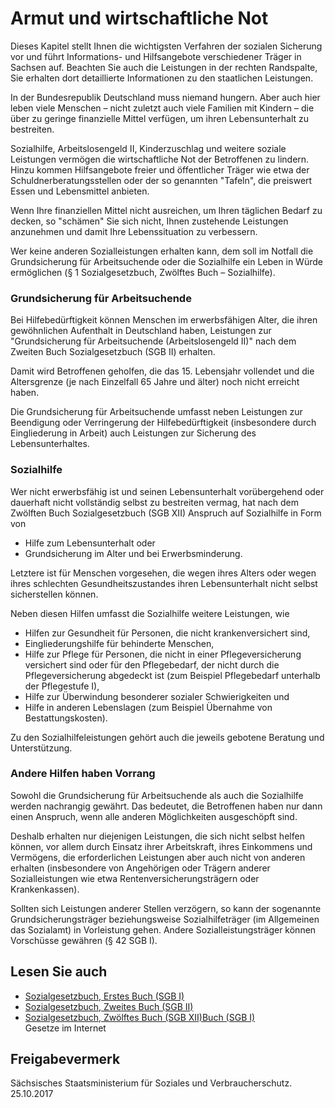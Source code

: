 # Armut und wirtschaftliche Not

Dieses Kapitel stellt Ihnen die wichtigsten Verfahren der sozialen Sicherung vor und führt Informations- und Hilfsangebote verschiedener Träger in Sachsen auf. Beachten Sie auch die Leistungen in der rechten Randspalte, Sie erhalten dort detaillierte Informationen zu den staatlichen Leistungen.

In der Bundesrepublik Deutschland muss niemand hungern. Aber auch hier leben viele Menschen – nicht zuletzt auch viele Familien mit Kindern – die über zu geringe finanzielle Mittel verfügen, um ihren Lebensunterhalt zu bestreiten.

Sozialhilfe, Arbeitslosengeld II, Kinderzuschlag und weitere soziale Leistungen vermögen die wirtschaftliche Not der Betroffenen zu lindern. Hinzu kommen Hilfsangebote freier und öffentlicher Träger wie etwa der Schuldnerberatungsstellen oder der so genannten "Tafeln", die preiswert Essen und Lebensmittel anbieten.

Wenn Ihre finanziellen Mittel nicht ausreichen, um Ihren täglichen Bedarf zu decken, so "schämen" Sie sich nicht, Ihnen zustehende Leistungen anzunehmen und damit Ihre Lebenssituation zu verbessern.

Wer keine anderen Sozialleistungen erhalten kann, dem soll im Notfall die Grundsicherung für Arbeitsuchende oder die Sozialhilfe ein Leben in Würde ermöglichen (§ 1 Sozialgesetzbuch, Zwölftes Buch – Sozialhilfe).

### Grundsicherung für Arbeitsuchende

Bei Hilfebedürftigkeit können Menschen im erwerbsfähigen Alter, die ihren gewöhnlichen Aufenthalt in Deutschland haben, Leistungen zur "Grundsicherung für Arbeitsuchende (Arbeitslosengeld II)" nach dem Zweiten Buch Sozialgesetzbuch (SGB II) erhalten.

Damit wird Betroffenen geholfen, die das 15. Lebensjahr vollendet und die Altersgrenze (je nach Einzelfall 65 Jahre und älter) noch nicht erreicht haben.

Die Grundsicherung für Arbeitsuchende umfasst neben Leistungen zur Beendigung oder Verringerung der Hilfebedürftigkeit (insbesondere durch Eingliederung in Arbeit) auch Leistungen zur Sicherung des Lebensunterhaltes.

### Sozialhilfe

Wer nicht erwerbsfähig ist und seinen Lebensunterhalt vorübergehend oder dauerhaft nicht vollständig selbst zu bestreiten vermag, hat nach dem Zwölften Buch Sozialgesetzbuch (SGB XII) Anspruch auf Sozialhilfe in Form von

* Hilfe zum Lebensunterhalt oder
* Grundsicherung im Alter und bei Erwerbsminderung.

Letztere ist für Menschen vorgesehen, die wegen ihres Alters oder wegen ihres schlechten Gesundheitszustandes ihren Lebensunterhalt nicht selbst sicherstellen können.

Neben diesen Hilfen umfasst die Sozialhilfe weitere Leistungen, wie

* Hilfen zur Gesundheit für Personen, die nicht krankenversichert sind,
* Eingliederungshilfe für behinderte Menschen,
* Hilfe zur Pflege für Personen, die nicht in einer Pflegeversicherung versichert sind oder für den Pflegebedarf, der nicht durch die Pflegeversicherung abgedeckt ist (zum Beispiel Pflegebedarf unterhalb der Pflegestufe I),
* Hilfe zur Überwindung besonderer sozialer Schwierigkeiten und
* Hilfe in anderen Lebenslagen (zum Beispiel Übernahme von Bestattungskosten).

Zu den Sozialhilfeleistungen gehört auch die jeweils gebotene Beratung und Unterstützung.

### Andere Hilfen haben Vorrang

Sowohl die Grundsicherung für Arbeitsuchende als auch die Sozialhilfe werden nachrangig gewährt. Das bedeutet, die Betroffenen haben nur dann einen Anspruch, wenn alle anderen Möglichkeiten ausgeschöpft sind.

Deshalb erhalten nur diejenigen Leistungen, die sich nicht selbst helfen können, vor allem durch Einsatz ihrer Arbeitskraft, ihres Einkommens und Vermögens, die erforderlichen Leistungen aber auch nicht von anderen erhalten (insbesondere von Angehörigen oder Trägern anderer Sozialleistungen wie etwa Rentenversicherungsträgern oder Krankenkassen).

Sollten sich Leistungen anderer Stellen verzögern, so kann der sogenannte Grundsicherungsträger beziehungsweise Sozialhilfeträger (im Allgemeinen das Sozialamt) in Vorleistung gehen. Andere Sozialleistungsträger können Vorschüsse gewähren (§ 42 SGB I).

## Lesen Sie auch

* [Sozialgesetzbuch, Erstes Buch (SGB I)](http://www.gesetze-im-internet.de/sgb_1/index.html "BMJV: Erstes Buch Sozialgesetzbuch (SGB I)")
* [Sozialgesetzbuch, Zweites Buch (SGB II)](http://www.gesetze-im-internet.de/sgb_2/index.html "2. Buch Sozialgesetzbuch (SGB II)")
* [Sozialgesetzbuch, Zwölftes Buch (SGB XII)Buch (SGB I)](http://www.gesetze-im-internet.de/sgb_12/index.html "12. Buch Sozialgesetzbuch (SGB XII)")  
  Gesetze im Internet

## Freigabevermerk

Sächsisches Staatsministerium für Soziales und Verbraucherschutz. 25.10.2017
